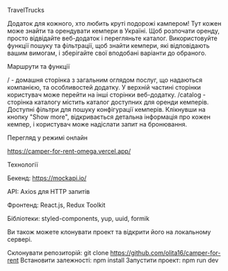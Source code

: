 TravelTrucks

Додаток для кожного, хто любить круті подорожі кампером! Тут кожен може знайти та орендувати кемпери в Україні. Щоб розпочати оренду, просто відвідайте веб-додаток і перегляньте каталог. Використовуйте функції пошуку та фільтрації, щоб знайти кемпери, які відповідають вашим вимогам, і зберігайте свої вподобані варіанти до обраного.

Маршрути та функції

/ - домашня сторінка з загальним оглядом послуг, що надаються компанією, та особливостей додатку. У верхній частині сторінки користувач може перейти на інші сторінки веб-додатку.
/catalog - сторінка каталогу містить каталог доступних для оренди кемперів. Доступні фільтри для пошуку конфігурації кемперів. Клікнувши на кнопку "Show more", відкривається детальна інформація про кожен кемпер, і користувач може надіслати запит на бронювання.


Перегляд у режимі онлайн

https://camper-for-rent-omega.vercel.app/

Технології

Бекенд: https://mockapi.io/

API: Axios для HTTP запитів

Фронтенд: React.js, Redux Toolkit

Бібліотеки: styled-components, yup, uuid, formik


Ви також можете клонувати проект та відкрити його на локальному сервері.

Склонувати репозиторій: git clone https://github.com/olita16/camper-for-rent
Встановити залежності: npm install
Запустити проект: npm run dev




